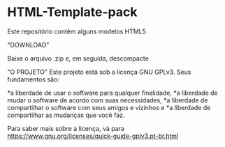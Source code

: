 # HTML-Template-pack
Este repositório contém alguns modelos HTML5

"DOWNLOAD"

Baixe o arquivo .zip e, em seguida, descompacte

"O PROJETO"
Este projeto está sob a licença GNU GPLv3.
Seus fundamentos são:

 *a liberdade de usar o software para qualquer finalidade,
 *a liberdade de mudar o software de acordo com suas necessidades,
 *a liberdade de compartilhar o software com seus amigos e vizinhos e
 *a liberdade de compartilhar as mudanças que você faz.
 
 Para saber mais sobre a licença, vá para https://www.gnu.org/licenses/quick-guide-gplv3.pt-br.html
